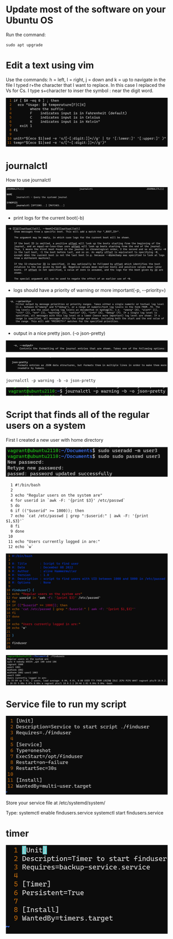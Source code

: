 # Update most of the software on your Ubuntu OS

Run the command:

`sudo apt upgrade`

# Edit a text using vim

Use the commands: h = left, l = right, j = down and k = up to navigate in the file
I typed r+the character that I want to replace. In this case I replaced the Vs for Cs.
I type s+character to inser the symbol : near the digit word.

![text_edited](https://github.com/ahammermuller/ACIT-2420-LinuxSysAdmin/blob/main/Exam_2420/Images/text_edited.jpg)

# journalctl

How to use journalctl

![use_journalctl](https://github.com/ahammermuller/ACIT-2420-LinuxSysAdmin/blob/main/Exam_2420/Images/use_journalctl.jpg)

- print logs for the current boot(-b)

![b_option](https://github.com/ahammermuller/ACIT-2420-LinuxSysAdmin/blob/main/Exam_2420/Images/b.jpg)

- logs should have a priority of warning or more important(-p, --priority=)

![p_option](https://github.com/ahammermuller/ACIT-2420-LinuxSysAdmin/blob/main/Exam_2420/Images/p.jpg)

- output in a nice pretty json. (-o json-pretty)

![o_option](https://github.com/ahammermuller/ACIT-2420-LinuxSysAdmin/blob/main/Exam_2420/Images/o.jpg)

![json_pretty](https://github.com/ahammermuller/ACIT-2420-LinuxSysAdmin/blob/main/Exam_2420/Images/json_pretty.jpg)

`journalctl -p warning -b -o json-pretty`

![journalctl](https://github.com/ahammermuller/ACIT-2420-LinuxSysAdmin/blob/main/Exam_2420/Images/journalctl.jpg)

# Script that finds all of the regular users on a system

First I created a new user with home directory

![useradd_user2](https://github.com/ahammermuller/ACIT-2420-LinuxSysAdmin/blob/main/Exam_2420/Images/useradd_user2.jpg)

```
  1 #!/bin/bash
  2
  3 echo "Regular users on the system are"
  4 for userid in `awk -F: '{print $3}' /etc/passwd`
  5 do
  6 if (("$userid" >= 1000)); then
  7 echo `cat /etc/passwd | grep ":$userid:" | awk -F: '{print $1,$3}'`
  8 fi
  9 done
 10
 11 echo "Users currently logged in are:"
 12 echo `w`
```

![script_finduser](https://github.com/ahammermuller/ACIT-2420-LinuxSysAdmin/blob/main/Exam_2420/Images/script_finduser1.jpg)

![result_findusers](https://github.com/ahammermuller/ACIT-2420-LinuxSysAdmin/blob/main/Exam_2420/Images/result_findusers.jpg)

# Service file to run my script

![finduser_service](https://github.com/ahammermuller/ACIT-2420-LinuxSysAdmin/blob/main/Exam_2420/Images/finduser_service.jpg)

Store your service file at /etc/systemd/system/

Type:
systemctl enable findusers.service
systemctl start findusers.service

# timer

![user_timer](https://github.com/ahammermuller/ACIT-2420-LinuxSysAdmin/blob/main/Exam_2420/Images/user_timer.jpg)


